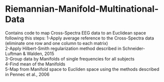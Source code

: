 # Riemannian-Manifold-Multinational-Data
Contains code to map Cross-Spectra EEG data to an Euclidean space following this steps:
1-Apply average reference to the Cross-Spectra data (eliminate one row and one column to each matrix)          
2-Apply Hilbert-Smith regularization method described in Schneider-Luftman & Walden, 2015          
3-Group data by Manifolds of single frequencies for all subjects          
4-Find mean of the Manifolds          
5-Map from Manifold space to Eucliden space using the methods described in Pennec et al., 2006

